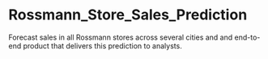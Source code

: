 # Rossmann_Store_Sales_Prediction
Forecast sales in all Rossmann stores across several cities and  and end-to-end product that delivers this prediction to analysts.
